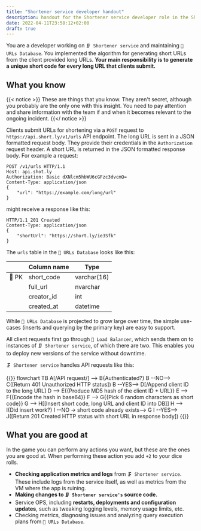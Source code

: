 ```yaml
---
title: "Shortener service developer handout"
description: handout for the Shortener service developer role in the Short.ly scenario
date: 2022-04-11T23:58:12+02:00
draft: true
---
```


You are a developer working on `🗜️ Shortener service` and maintaining `🔗️ URLs Database`. You implemented the algorithm for generating short URLs from the client provided long URLs. **Your main responsibility is to generate a unique short code for every long URL that clients submit.**
<!--more-->

## What you know

{{< notice >}}
These are things that you know. They aren't secret, although you probably are the only one with this insight. You need to pay attention and share information with the team if and when it becomes relevant to the ongoing incident.
{{</ notice >}}

Clients submit URLs for shortening via a `POST` request to `https://api.short.ly/v1/urls` API endpoint. The long URL is sent in a JSON formatted request body. They provide their credentials in the `Authorization` request header. A short URL is returned in the JSON formatted response body. For example a request:

```
POST /v1/urls HTTP/1.1
Host: api.shot.ly
Authorization: Basic dXNlcm5hbWU6cGFzc3dvcmQ=
Content-Type: application/json
{
    "url": "https://example.com/long/url"
}
```

might receive a response like this:

```
HTTP/1.1 201 Created
Content-Type: application/json
{
    "shortUrl": "https://short.ly/ie3Sfk"
}
```

The `urls` table in the `🔗️ URLs Database` looks like this:

|       | Column name   | Type        |
|-------|---------------|-------------|
| 🔑️ PK | short_code    | varchar(16) |
|       | full_url      | nvarchar    |
|       | creator_id    | int         |
|       | created_at    | datetime    |

While `🔗️ URLs Database` is projected to grow large over time, the simple use-cases (inserts and querying by the primary key) are easy to support.

All client requests first go through `📣️ Load Balancer`, which sends them on to instances of `🗜️ Shortener service`, of which there are two. This enables you to deploy new versions of the service without downtime.

`🗜️ Shortener service` handles API requests like this:

{{<mermaid>}}
flowchart TB
    A[/API request/] --> B{Authenticated?}
    B --NO--> C([Return 401 Unauthorized HTTP status])
    B --YES--> D[/Append client ID to the long URL\]
    D --> E{{Produce MD5 hash of the client ID + URL}}
    E --> F{{Encode the hash in base64}}
    F --> G{{Pick 6 random characters as short code}}
    G --> H[[Insert short code, long URL and client ID into DB]]
    H --> I{Did insert work?}
    I --NO -> short code already exists--> G
    I --YES--> J([Return 201 Created HTTP status with short URL in response body])
{{</mermaid>}}

## What you are good at

In the game you can perform any actions you want, but these are the ones you are good at. When performing these action you add `+2` to your dice rolls.

* **Checking application metrics and logs** from `🗜️ Shortener service`. These include logs from the service itself, as well as metrics from the VM where the app is ruining.
* **Making changes to `🗜️ Shortener service's` source code.**
* Service OPS, including **restarts, deployments and configuration updates**, such as tweaking logging levels, memory usage limits, etc.
* Checking metrics, diagnosing issues and analyzing query execution plans from `🔗️ URLs Database`.
